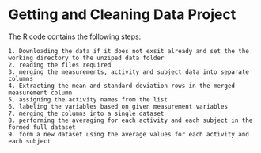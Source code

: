 # Getting and Cleaning Data Project

The R code contains the following steps:

	1. Downloading the data if it does not exsit already and set the the working directory to the unziped data folder
	2. reading the files required
	3. merging the measurements, activity and subject data into separate columns
	4. Extracting the mean and standard deviation rows in the merged measurement column
	5. assigning the activity names from the list 
	6. labeling the variables based on given measurement variables
	7. merging the columns into a single dataset
	8. performing the averaging for each activity and each subject in the formed full dataset
	9. form a new dataset using the average values for each activity and each subject
